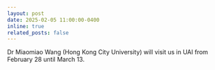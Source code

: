 ```yaml
---
layout: post
date: 2025-02-05 11:00:00-0400
inline: true
related_posts: false
---
```


Dr Miaomiao Wang (Hong Kong City University) will visit us in UAI from February 28 until March 13. 